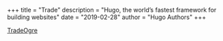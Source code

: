+++
title = "Trade"
description = "Hugo, the world’s fastest framework for building websites"
date = "2019-02-28"
author = "Hugo Authors"
+++

[TradeOgre](https://tradeogre.com)
